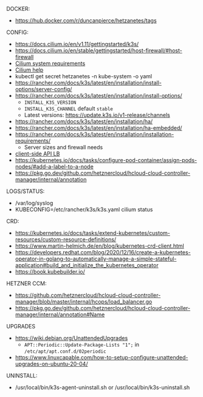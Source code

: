 DOCKER:

* https://hub.docker.com/r/duncanpierce/hetzanetes/tags

CONFIG:

* https://docs.cilium.io/en/v1.11/gettingstarted/k3s/
* https://docs.cilium.io/en/stable/gettingstarted/host-firewall/#host-firewall
* [Cilium system requirements](https://docs.cilium.io/en/stable/operations/system_requirements/#mounted-ebpf-filesystem)
* [Cilium help](https://docs.cilium.io/en/stable/gettinghelp/)  
* kubectl get secret hetzanetes -n kube-system -o yaml
* https://rancher.com/docs/k3s/latest/en/installation/install-options/server-config/
* https://rancher.com/docs/k3s/latest/en/installation/install-options/
  * `INSTALL_K3S_VERSION`
  * `INSTALL_K3S_CHANNEL` default `stable`
  * Latest versions: https://update.k3s.io/v1-release/channels
* https://rancher.com/docs/k3s/latest/en/installation/ha/
* https://rancher.com/docs/k3s/latest/en/installation/ha-embedded/
* https://rancher.com/docs/k3s/latest/en/installation/installation-requirements/
  * Server sizes and firewall needs
* [client-side API LB](https://www.youtube.com/watch?app=desktop&v=1Fet0qZdQrM)
* https://kubernetes.io/docs/tasks/configure-pod-container/assign-pods-nodes/#add-a-label-to-a-node
* https://pkg.go.dev/github.com/hetznercloud/hcloud-cloud-controller-manager/internal/annotation

LOGS/STATUS:

* /var/log/syslog
* KUBECONFIG=/etc/rancher/k3s/k3s.yaml cilium status

CRD:

* https://kubernetes.io/docs/tasks/extend-kubernetes/custom-resources/custom-resource-definitions/
* https://www.martin-helmich.de/en/blog/kubernetes-crd-client.html
* https://developers.redhat.com/blog/2020/12/16/create-a-kubernetes-operator-in-golang-to-automatically-manage-a-simple-stateful-application#build_and_initialize_the_kubernetes_operator
* https://book.kubebuilder.io/

HETZNER CCM:

* https://github.com/hetznercloud/hcloud-cloud-controller-manager/blob/master/internal/hcops/load_balancer.go
* https://pkg.go.dev/github.com/hetznercloud/hcloud-cloud-controller-manager/internal/annotation#Name

UPGRADES

* https://wiki.debian.org/UnattendedUpgrades
  * `APT::Periodic::Update-Package-Lists "1";` in `/etc/apt/apt.conf.d/02periodic`
* https://www.linuxcapable.com/how-to-setup-configure-unattended-upgrades-on-ubuntu-20-04/

UNINSTALL:

* /usr/local/bin/k3s-agent-uninstall.sh or /usr/local/bin/k3s-uninstall.sh
